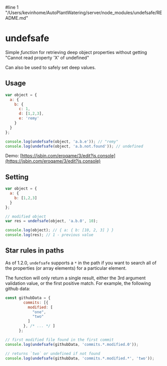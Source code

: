 #line 1 "/Users/kevinhome/AutoPlantWatering/server/node_modules/undefsafe/README.md"
# undefsafe

Simple *function* for retrieving deep object properties without getting "Cannot read property 'X' of undefined"

Can also be used to safely set deep values.

## Usage

```js
var object = {
  a: {
    b: {
      c: 1,
      d: [1,2,3],
      e: 'remy'
    }
  }
};

console.log(undefsafe(object, 'a.b.e')); // "remy"
console.log(undefsafe(object, 'a.b.not.found')); // undefined
```

Demo: [https://jsbin.com/eroqame/3/edit?js,console](https://jsbin.com/eroqame/3/edit?js,console)

## Setting

```js
var object = {
  a: {
    b: [1,2,3]
  }
};

// modified object
var res = undefsafe(object, 'a.b.0', 10);

console.log(object); // { a: { b: [10, 2, 3] } }
console.log(res); // 1 - previous value
```

## Star rules in paths

As of 1.2.0, `undefsafe` supports a `*` in the path if you want to search all of the properties (or array elements) for a particular element.

The function will only return a single result, either the 3rd argument validation value, or the first positive match. For example, the following github data:

```js
const githubData = {
        commits: [{
          modified: [
            "one",
            "two"
          ]
        }, /* ... */ ]
      };

// first modified file found in the first commit
console.log(undefsafe(githubData, 'commits.*.modified.0'));

// returns `two` or undefined if not found
console.log(undefsafe(githubData, 'commits.*.modified.*', 'two'));
```
